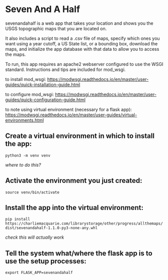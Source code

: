 # Seven And A Half

sevenandahalf is a web app that takes your location and shows you the USGS topographic maps that you are located on.

It also includes a script to read a .csv file of maps, specify which ones you want using a year cutoff, a US State list, or a bounding box, download the maps, and initialize the app database with that data to allow you to access the maps.

To run, this app requires an apache2 webserver configured to use the WSGI standard. Instructions and tips are included for mod_wsgi.

to install mod_wsgi: https://modwsgi.readthedocs.io/en/master/user-guides/quick-installation-guide.html

to configure mod_wsgi: https://modwsgi.readthedocs.io/en/master/user-guides/quick-configuration-guide.html

to note using virtual environment (necessary for a flask app): https://modwsgi.readthedocs.io/en/master/user-guides/virtual-environments.html

## Create a virtual environment in which to install the app:

`python3 -m venv venv`

_where to do this?_

## Activate the environment you just created:

`source venv/bin/activate`

## Install the app into the virtual environment:

`pip install https://charliemacquarie.com/librarystorage/other/progress/allthemaps/dist/sevenandahalf-1.1.0-py3-none-any.whl`

_check this will actually work_

## Tell the system what/where the flask app is to use the setup processes:

`export FLASK_APP=sevenandahalf`
